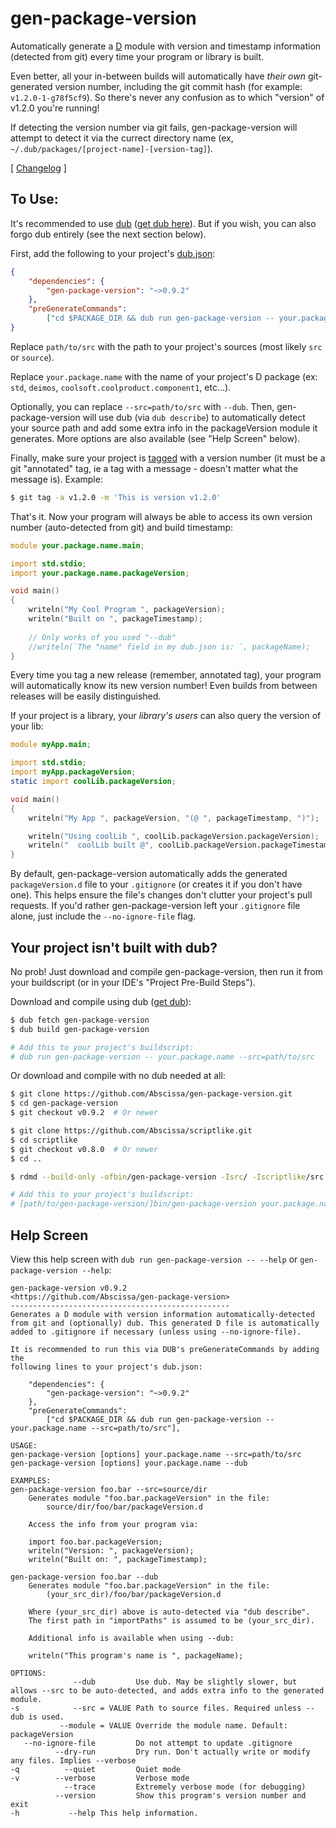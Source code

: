 gen-package-version
===================

Automatically generate a [D](http://dlang.org) module with version and timestamp information (detected from git) every time your program or library is built.

Even better, all your in-between builds will automatically have *their own* git-generated version number, including the git commit hash (for example: ```v1.2.0-1-g78f5cf9```). So there's never any confusion as to which "version" of v1.2.0 you're running!

If detecting the version number via git fails, gen-package-version will attempt to detect it via the currect directory name (ex, ```~/.dub/packages/[project-name]-[version-tag]```).

[ [Changelog](https://github.com/Abscissa/gen-package-version/blob/master/CHANGELOG.md) ]

To Use:
-------

It's recommended to use [dub](http://code.dlang.org/getting_started) ([get dub here](http://code.dlang.org/download)). But if you wish, you can also forgo dub entirely (see the next section below).

First, add the following to your project's [dub.json](http://code.dlang.org/getting_started):

```json
{
	"dependencies": {
		"gen-package-version": "~>0.9.2"
	},
	"preGenerateCommands":
		["cd $PACKAGE_DIR && dub run gen-package-version -- your.package.name --src=path/to/src"]
}
```

Replace ```path/to/src``` with the path to your project's sources (most likely ```src``` or ```source```).

Replace ```your.package.name``` with the name of your project's D package (ex: ```std```, ```deimos```, ```coolsoft.coolproduct.component1```, etc...).

Optionally, you can replace ```--src=path/to/src``` with ```--dub```. Then, gen-package-version will use dub (via ```dub describe```) to automatically detect your source path and add some extra info in the packageVersion module it generates. More options are also available (see "Help Screen" below).

Finally, make sure your project is [tagged](https://git-scm.com/book/en/v2/Git-Basics-Tagging) with a version number (it must be a git "annotated" tag, ie a tag with a message - doesn't matter what the message is). Example:

```bash
$ git tag -a v1.2.0 -m 'This is version v1.2.0'
```

That's it. Now your program will always be able to access its own version number (auto-detected from git) and build timestamp:

```d
module your.package.name.main;

import std.stdio;
import your.package.name.packageVersion;

void main()
{
	writeln("My Cool Program ", packageVersion);
	writeln("Built on ", packageTimestamp);
	
	// Only works of you used "--dub"
	//writeln(`The "name" field in my dub.json is: `, packageName);
}
```

Every time you tag a new release (remember, annotated tag), your program will automatically know its new version number! Even builds from between releases will be easily distinguished.

If your project is a library, your *library's users* can also query the version of your lib:

```d
module myApp.main;

import std.stdio;
import myApp.packageVersion;
static import coolLib.packageVersion;

void main()
{
	writeln("My App ", packageVersion, "(@ ", packageTimestamp, ")");

	writeln("Using coolLib ", coolLib.packageVersion.packageVersion);
	writeln("  coolLib built @", coolLib.packageVersion.packageTimestamp);
}
```

By default, gen-package-version automatically adds the generated ```packageVersion.d``` file to your ```.gitignore``` (or creates it if you don't have one). This helps ensure the file's changes don't clutter your project's pull requests. If you'd rather gen-package-version left your ```.gitignore``` file alone, just include the ```--no-ignore-file``` flag.

Your project isn't built with dub?
----------------------------------

No prob! Just download and compile gen-package-version, then run it from your buildscript (or in your IDE's "Project Pre-Build Steps").

Download and compile using dub ([get dub](http://code.dlang.org/download)):
```bash
$ dub fetch gen-package-version
$ dub build gen-package-version

# Add this to your project's buildscript:
# dub run gen-package-version -- your.package.name --src=path/to/src
```

Or download and compile with no dub needed at all:
```bash
$ git clone https://github.com/Abscissa/gen-package-version.git
$ cd gen-package-version
$ git checkout v0.9.2  # Or newer

$ git clone https://github.com/Abscissa/scriptlike.git
$ cd scriptlike
$ git checkout v0.8.0  # Or newer
$ cd ..

$ rdmd --build-only -ofbin/gen-package-version -Isrc/ -Iscriptlike/src src/genPackageVersion/main.d

# Add this to your project's buildscript:
# [path/to/gen-package-version/]bin/gen-package-version your.package.name --src=path/to/src
```

Help Screen
-----------
View this help screen with ```dub run gen-package-version -- --help``` or ```gen-package-version --help```:

```
gen-package-version v0.9.2
<https://github.com/Abscissa/gen-package-version>
-------------------------------------------------
Generates a D module with version information automatically-detected
from git and (optionally) dub. This generated D file is automatically
added to .gitignore if necessary (unless using --no-ignore-file).

It is recommended to run this via DUB's preGenerateCommands by adding the
following lines to your project's dub.json:

    "dependencies": {
        "gen-package-version": "~>0.9.2"
    },
    "preGenerateCommands":
        ["cd $PACKAGE_DIR && dub run gen-package-version -- your.package.name --src=path/to/src"],

USAGE:
gen-package-version [options] your.package.name --src=path/to/src
gen-package-version [options] your.package.name --dub

EXAMPLES:
gen-package-version foo.bar --src=source/dir
    Generates module "foo.bar.packageVersion" in the file:
        source/dir/foo/bar/packageVersion.d
    
    Access the info from your program via:

    import foo.bar.packageVersion;
    writeln("Version: ", packageVersion);
    writeln("Built on: ", packageTimestamp);

gen-package-version foo.bar --dub
    Generates module "foo.bar.packageVersion" in the file:
        (your_src_dir)/foo/bar/packageVersion.d

    Where (your_src_dir) above is auto-detected via "dub describe".
    The first path in "importPaths" is assumed to be (your_src_dir).
    
    Additional info is available when using --dub:

    writeln("This program's name is ", packageName);

OPTIONS:
              --dub         Use dub. May be slightly slower, but allows --src to be auto-detected, and adds extra info to the generated module.
-s            --src = VALUE Path to source files. Required unless --dub is used.
           --module = VALUE Override the module name. Default: packageVersion
   --no-ignore-file         Do not attempt to update .gitignore
          --dry-run         Dry run. Don't actually write or modify any files. Implies --verbose
-q          --quiet         Quiet mode
-v        --verbose         Verbose mode
            --trace         Extremely verbose mode (for debugging)
          --version         Show this program's version number and exit
-h           --help This help information.
```
